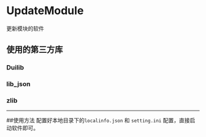 # UpdateModule
更新模块的软件

## 使用的第三方库
### Duilib
### lib_json
### zlib
---
##使用方法
配置好本地目录下的`localinfo.json` 和 `setting.ini` 配置，直接启动软件即可。
